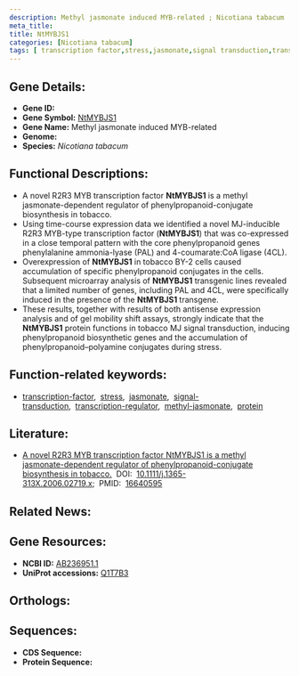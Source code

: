 ```yaml
---
description: Methyl jasmonate induced MYB-related ; Nicotiana tabacum
meta_title:
title: NtMYBJS1
categories: [Nicotiana tabacum]
tags: [ transcription factor,stress,jasmonate,signal transduction,transcription regulator,methyl jasmonate,protein ]
---
```


## Gene Details:
- **Gene ID:** []()
- **Gene Symbol:** <u>NtMYBJS1</u>
- **Gene Name:** Methyl jasmonate induced MYB-related
- **Genome:** []()
- **Species:** *Nicotiana tabacum*

## Functional Descriptions:
   - A novel R2R3 MYB transcription factor **NtMYBJS1** is a methyl jasmonate-dependent regulator of phenylpropanoid-conjugate biosynthesis in tobacco.
   - Using time-course expression data we identified a novel MJ-inducible R2R3 MYB-type transcription factor (**NtMYBJS1**) that was co-expressed in a close temporal pattern with the core phenylpropanoid genes phenylalanine ammonia-lyase (PAL) and 4-coumarate:CoA ligase (4CL).
   - Overexpression of **NtMYBJS1** in tobacco BY-2 cells caused accumulation of specific phenylpropanoid conjugates in the cells. Subsequent microarray analysis of **NtMYBJS1** transgenic lines revealed that a limited number of genes, including PAL and 4CL, were specifically induced in the presence of the **NtMYBJS1** transgene.
   - These results, together with results of both antisense expression analysis and of gel mobility shift assays, strongly indicate that the **NtMYBJS1** protein functions in tobacco MJ signal transduction, inducing phenylpropanoid biosynthetic genes and the accumulation of phenylpropanoid–polyamine conjugates during stress.

## Function-related keywords:
   - [transcription-factor](/tags/transcription-factor/),&nbsp;&nbsp;[stress](/tags/stress/),&nbsp;&nbsp;[jasmonate](/tags/jasmonate/),&nbsp;&nbsp;[signal-transduction](/tags/signal-transduction/),&nbsp;&nbsp;[transcription-regulator](/tags/transcription-regulator/),&nbsp;&nbsp;[methyl-jasmonate](/tags/methyl-jasmonate/),&nbsp;&nbsp;[protein](/tags/protein/)

## Literature:
   - [A novel R2R3 MYB transcription factor NtMYBJS1 is a methyl jasmonate-dependent regulator of phenylpropanoid-conjugate biosynthesis in tobacco.](https://doi.org/10.1111/j.1365-313X.2006.02719.x)&nbsp;&nbsp;DOI:&nbsp;&nbsp;[10.1111/j.1365-313X.2006.02719.x](https://doi.org/10.1111/j.1365-313X.2006.02719.x);&nbsp;&nbsp;PMID:&nbsp;&nbsp;[16640595](https://pubmed.ncbi.nlm.nih.gov/16640595/)

## Related News:

## Gene Resources:
- **NCBI ID:**  [AB236951.1](https://www.ncbi.nlm.nih.gov/gene/?term=AB236951.1)
- **UniProt accessions:**  [Q1T7B3](https://www.uniprot.org/uniprotkb/Q1T7B3/entry)

## Orthologs:

## Sequences:
- **CDS Sequence:**
- **Protein Sequence:**
